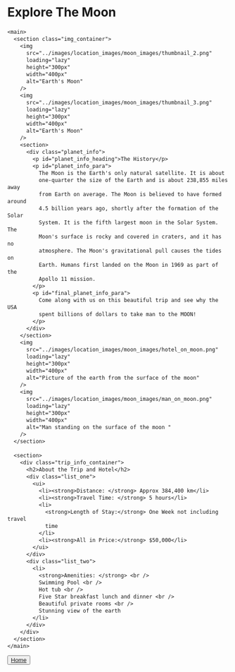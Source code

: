   <!--layout: page
title: "Locations"
permalink: [/URL-PATH](https://evanm07.github.io/The_Space_Station/Locations/moon)
title:false
-->
  <link rel="stylesheet" type="text/css" href="../css/style.scss" />
  <link rel="stylesheet" type="text/css" href="../css/location.css" />

  <body>
    <h1>Explore The Moon</h1>

    <main>
      <section class="img_container">
        <img
          src="../images/location_images/moon_images/thumbnail_2.png"
          loading="lazy"
          height="300px"
          width="400px"
          alt="Earth's Moon"
        />
        <img
          src="../images/location_images/moon_images/thumbnail_3.png"
          loading="lazy"
          height="300px"
          width="400px"
          alt="Earth's Moon"
        />
        <section>
          <div class="planet_info">
            <p id="planet_info_heading">The History</p>
            <p id="planet_info_para">
              The Moon is the Earth's only natural satellite. It is about
              one-quarter the size of the Earth and is about 238,855 miles away
              from Earth on average. The Moon is believed to have formed around
              4.5 billion years ago, shortly after the formation of the Solar
              System. It is the fifth largest moon in the Solar System. The
              Moon's surface is rocky and covered in craters, and it has no
              atmosphere. The Moon's gravitational pull causes the tides on
              Earth. Humans first landed on the Moon in 1969 as part of the
              Apollo 11 mission.
            </p>
            <p id="final_planet_info_para">
              Come along with us on this beautiful trip and see why the USA
              spent billions of dollars to take man to the MOON!
            </p>
          </div>
        </section>
        <img
          src="../images/location_images/moon_images/hotel_on_moon.png"
          loading="lazy"
          height="300px"
          width="400px"
          alt="Picture of the earth from the surface of the moon"
        />
        <img
          src="../images/location_images/moon_images/man_on_moon.png"
          loading="lazy"
          height="300px"
          width="400px"
          alt="Man standing on the surface of the moon "
        />
      </section>

      <section>
        <div class="trip_info_container">
          <h2>About the Trip and Hotel</h2>
          <div class="list_one">
            <ui>
              <li><strong>Distance: </strong> Approx 384,400 km</li>
              <li><strong>Travel Time: </strong> 5 hours</li>
              <li>
                <strong>Length of Stay:</strong> One Week not including travel
                time
              </li>
              <li><strong>All in Price:</strong> $50,000</li>
            </ui>
          </div>
          <div class="list_two">
            <li>
              <strong>Amenities: </strong> <br />
              Swimming Pool <br />
              Hot tub <br />
              Five Star breakfast lunch and dinner <br />
              Beautiful private rooms <br />
              Stunning view of the earth
            </li>
          </div>
        </div>
      </section>
    </main>

  <button id="home_btn">
    <a href="https://evanm07.github.io/The_Space_Station/"> 
    Home </a> 
  </button>

  </body>

  <!--</body>-->